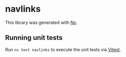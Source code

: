 # navlinks

This library was generated with [Nx](https://nx.dev).

## Running unit tests

Run `nx test navlinks` to execute the unit tests via [Vitest](https://vitest.dev/).
